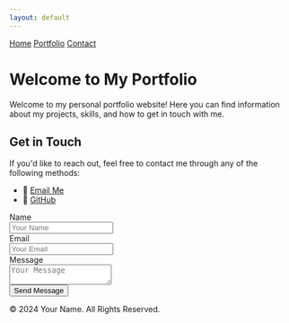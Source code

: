 ```yaml
---
layout: default
---
```


<nav>
    <a href="./index.md">Home</a>
    <a href="./portfolio.md">Portfolio</a>
    <a href="./contact.md">Contact</a>
</nav>

# Welcome to My Portfolio

Welcome to my personal portfolio website! Here you can find information about my projects, skills, and how to get in touch with me.

## Get in Touch

<p>If you'd like to reach out, feel free to contact me through any of the following methods:</p>
<ul>
    <li>📧 <a href="mailto:your-email@example.com">Email Me</a></li>
    <li>🐙 <a href="https://github.com/yourusername">GitHub</a></li>
</ul>

<form action="https://formspree.io/f/mldrzpen" method="POST">
    <label for="name">Name</label><br>
    <input type="text" id="name" name="name" placeholder="Your Name"><br>
    <label for="email">Email</label><br>
    <input type="email" id="email" name="email" placeholder="Your Email"><br>
    <label for="message">Message</label><br>
    <textarea id="message" name="message" placeholder="Your Message"></textarea><br>
    <input type="submit" value="Send Message">
</form>

<footer>
    <p>&copy; 2024 Your Name. All Rights Reserved.</p>
</footer>
